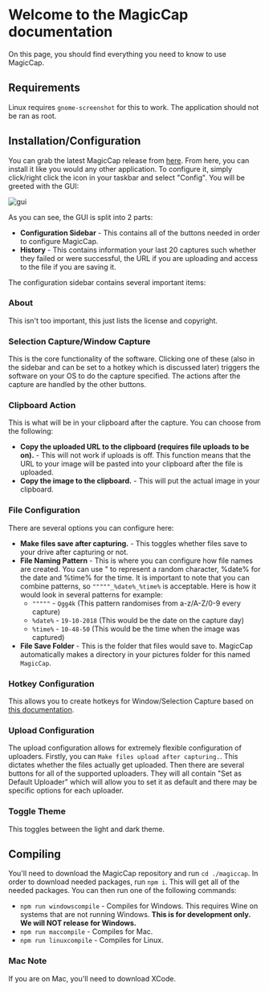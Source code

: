 # Welcome to the MagicCap documentation

On this page, you should find everything you need to know to use MagicCap.

## Requirements
Linux requires `gnome-screenshot` for this to work. The application should not be ran as root.

## Installation/Configuration
You can grab the latest MagicCap release from [here](https://github.com/JakeMakesStuff/MagicCap/releases). From here, you can install it like you would any other application. To configure it, simply click/right click the icon in your taskbar and select "Config". You will be greeted with the GUI:

![gui](https://that-one-12-year-old.pinged-b1nzy-for.fun/cuzc5.png)

As you can see, the GUI is split into 2 parts:

- **Configuration Sidebar** - This contains all of the buttons needed in order to configure MagicCap.
- **History** - This contains information your last 20 captures such whether they failed or were successful, the URL if you are uploading and access to the file if you are saving it.

The configuration sidebar contains several important items:

### About
This isn't too important, this just lists the license and copyright.

### Selection Capture/Window Capture
This is the core functionality of the software. Clicking one of these (also in the sidebar and can be set to a hotkey which is discussed later) triggers the software on your OS to do the capture specified. The actions after the capture are handled by the other buttons.

### Clipboard Action
This is what will be in your clipboard after the capture. You can choose from the following:

- **Copy the uploaded URL to the clipboard (requires file uploads to be on).** - This will not work if uploads is off. This function means that the URL to your image will be pasted into your clipboard after the file is uploaded.
- **Copy the image to the clipboard.** - This will put the actual image in your clipboard.

### File Configuration
There are several options you can configure here:

- **Make files save after capturing.** - This toggles whether files save to your drive after capturing or not.
- **File Naming Pattern** - This is where you can configure how file names are created. You can use " to represent a random character, %date% for the date and %time% for the time. It is important to note that you can combine patterns, so `"""""_%date%_%time%` is acceptable. Here is how it would look in several patterns for example:
    - `"""""` - `Qgg4k` (This pattern randomises from a-z/A-Z/0-9 every capture)
    - `%date%` - `19-10-2018` (This would be the date on the capture day)
    - `%time%` - `10-48-50` (This would be the time when the image was captured)
- **File Save Folder** - This is the folder that files would save to. MagicCap automatically makes a directory in your pictures folder for this named `MagicCap`.

### Hotkey Configuration
This allows you to create hotkeys for Window/Selection Capture based on [this documentation](https://electronjs.org/docs/api/accelerator).

### Upload Configuration
The upload configuration allows for extremely flexible configuration of uploaders. Firstly, you can `Make files upload after capturing.`. This dictates whether the files actually get uploaded. Then there are several buttons for all of the supported uploaders. They will all contain "Set as Default Uploader" which will allow you to set it as default and there may be specific options for each uploader.

### Toggle Theme
This toggles between the light and dark theme.

## Compiling

You'll need to download the MagicCap repository and run `cd ./magiccap`. In order to download needed packages, run `npm i`. This will get all of the needed packages. You can then run one of the following commands:

- `npm run windowscompile` - Compiles for Windows. This requires Wine on systems that are not running Windows. **This is for development only. We will NOT release for Windows.**
- `npm run maccompile` - Compiles for Mac.
- `npm run linuxcompile` - Compiles for Linux.

### Mac Note
If you are on Mac, you'll need to download XCode.
